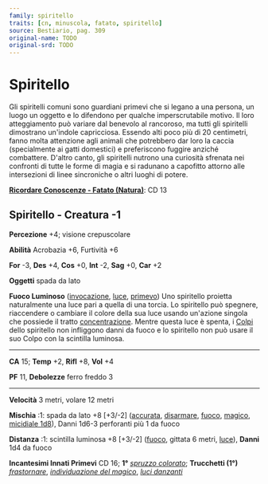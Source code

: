```yaml
---
family: spiritello
traits: [cn, minuscola, fatato, spiritello]
source: Bestiario, pag. 309
original-name: TODO
original-srd: TODO
---
```


# Spiritello

Gli spiritelli comuni sono guardiani primevi che si legano a una persona, un
luogo un oggetto e lo difendono per qualche imperscrutabile motivo. Il loro
atteggiamento può variare dal benevolo al rancoroso, ma tutti gli spiritelli
dimostrano un'indole capricciosa. Essendo alti poco più di 20 centimetri, fanno
molta attenzione agli animali che potrebbero dar loro la caccia (specialmente ai
gatti domestici) e preferiscono fuggire anziché combattere. D'altro canto, gli
spiritelli nutrono una curiosità sfrenata nei confronti di tutte le forme di
magia e si radunano a capofitto attorno alle intersezioni di linee sincroniche o
altri luoghi di potere.

**[Ricordare Conoscenze - Fatato (Natura)](/azioni/abilita/ricordare-conoscenze)**:
CD 13

## Spiritello - Creatura -1

**Percezione** +4; visione crepuscolare

**Abilità** Acrobazia +6, Furtività +6

**For** -3, **Des** +4, **Cos** +0, **Int** -2, **Sag** +0, **Car** +2

**Oggetti** spada da lato

**Fuoco Luminoso** ([invocazione](/tratti/invocazione), [luce](/tratti/luce),
[primevo](/tratti/primevo)) Uno spiritello proietta naturalmente una luce pari a
quella di una torcia. Lo spiritello può spegnere, riaccendere o cambiare il
colore della sua luce usando un'azione singola che possiede il tratto
[concentrazione](/tratti/concentrazione). Mentre questa luce è spenta, i
[Colpi](/azioni/colpire) dello spiritello non infliggono danni da fuoco e lo
spiritello non può usare il suo Colpo con la scintilla luminosa.

---

**CA** 15; **Temp** +2, **Rifl** +8, **Vol** +4

**PF** 11, **Debolezze** ferro freddo 3

---

**Velocità** 3 metri, volare 12 metri

**Mischia** :1: spada da lato +8 \[+3/-2] ([accurata](/tratti/accurata),
[disarmare](/tratti/disarmare), [fuoco](/tratti/fuoco),
[magico](/tratti/magico), [micidiale 1d8](/tratti/micidiale)), Danni 1d6-3
perforanti più 1 da fuoco

**Distanza** :1: scintilla luminosa +8 \[+3/-2] ([fuoco](/tratti/fuoco), gittata
6 metri, [luce](/tratti/luce)), **Danni** 1d4 da fuoco

**Incantesimi Innati Primevi** CD 16; **1°**
_[spruzzo colorato](/incantesimi/spruzzo-colorato)_; **Trucchetti (1°)**
_[frastornare](/incantesimi/frastornare)_,
_[individuazione del magico](/incantesimi/individuazione-del-magico)_,
_[luci danzanti](/incantesimi/luci-danzanti)_
